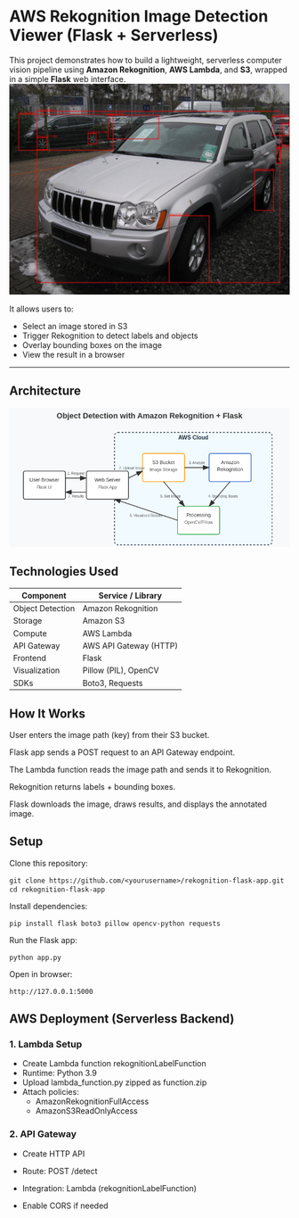 # AWS Rekognition Image Detection Viewer (Flask + Serverless)

This project demonstrates how to build a lightweight, serverless computer vision pipeline using **Amazon Rekognition**, **AWS Lambda**, and **S3**, wrapped in a simple **Flask** web interface.
![](https://github.com/ziadabohalawa/Image-Rekognition/blob/a3340121ea52083329d834734ec91b333c987c2d/output.jpg)

It allows users to:
- Select an image stored in S3
- Trigger Rekognition to detect labels and objects
- Overlay bounding boxes on the image
- View the result in a browser

---

## Architecture
![architecture_diagram](https://github.com/ziadabohalawa/Image-Rekognition/blob/14d54528baf7eacd2abd62c94d414e71f27c83a9/architecture_diagram.png)

## Technologies Used
| Component        | Service / Library      |
| ---------------- | ---------------------- |
| Object Detection | Amazon Rekognition     |
| Storage          | Amazon S3              |
| Compute          | AWS Lambda             |
| API Gateway      | AWS API Gateway (HTTP) |
| Frontend         | Flask                  |
| Visualization    | Pillow (PIL), OpenCV   |
| SDKs             | Boto3, Requests        |



## How It Works
User enters the image path (key) from their S3 bucket.

Flask app sends a POST request to an API Gateway endpoint.

The Lambda function reads the image path and sends it to Rekognition.

Rekognition returns labels + bounding boxes.

Flask downloads the image, draws results, and displays the annotated image.

## Setup
Clone this repository:

```
git clone https://github.com/<yourusername>/rekognition-flask-app.git
cd rekognition-flask-app
```
Install dependencies:
```
pip install flask boto3 pillow opencv-python requests
```
Run the Flask app:
```
python app.py
```
Open in browser:
```
http://127.0.0.1:5000
```
## AWS Deployment (Serverless Backend)
### 1. Lambda Setup
- Create Lambda function rekognitionLabelFunction
- Runtime: Python 3.9
- Upload lambda_function.py zipped as function.zip
- Attach policies:
    - AmazonRekognitionFullAccess
    - AmazonS3ReadOnlyAccess

### 2. API Gateway
- Create HTTP API

- Route: POST /detect
 
- Integration: Lambda (rekognitionLabelFunction)

- Enable CORS if needed



